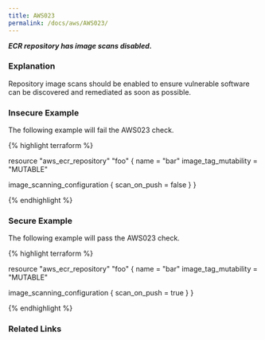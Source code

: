 ```yaml
---
title: AWS023
permalink: /docs/aws/AWS023/
---
```


***ECR repository has image scans disabled.***

### Explanation


Repository image scans should be enabled to ensure vulnerable software can be discovered and remediated as soon as possible.



### Insecure Example

The following example will fail the AWS023 check.

{% highlight terraform %}

resource "aws_ecr_repository" "foo" {
  name                 = "bar"
  image_tag_mutability = "MUTABLE"

  image_scanning_configuration {
    scan_on_push = false
  }
}

{% endhighlight %}



### Secure Example

The following example will pass the AWS023 check.

{% highlight terraform %}

resource "aws_ecr_repository" "foo" {
  name                 = "bar"
  image_tag_mutability = "MUTABLE"

  image_scanning_configuration {
    scan_on_push = true
  }
}

{% endhighlight %}


### Related Links


